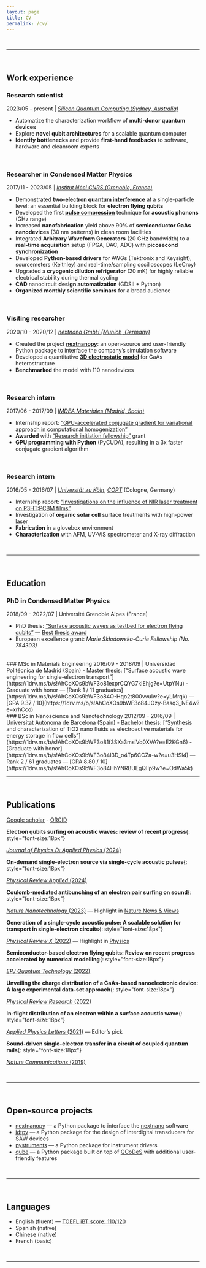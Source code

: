 ```yaml
---
layout: page
title: CV
permalink: /cv/
---
```

<br>

___

<br>

## Work experience

### Research scientist
2023/05 - present | _[Silicon Quantum Computing (Sydney, Australia)](https://sqc.com.au/)_
- Automatize the characterization workflow of **multi-donor quantum devices**
- Explore **novel qubit architectures** for a scalable quantum computer
- **Identify bottlenecks** and provide **first-hand feedbacks** to software, hardware and cleanroom experts

<br>

### Researcher in Condensed Matter Physics
2017/11 - 2023/05 | _[Institut Néel CNRS (Grenoble, France)](https://neel.cnrs.fr/)_
- Demonstrated [**two-electron quantum interference**](https://doi.org/10.1038/s41565-023-01368-5) at a single-particle level: an essential building block for **electron flying qubits**
- Developed the first [**pulse compression**](https://journals.aps.org/prx/abstract/10.1103/PhysRevX.12.031035) technique for **acoustic phonons** (GHz range)
- Increased **nanofabrication** yield above 90% of **semiconductor GaAs nanodevices** (30 nm patterns) in clean room facilities
- Integrated **Arbitrary Waveform Generators** (20 GHz bandwidth) to a **real-time acquisition** setup (FPGA, DAC, ADC) with **picosecond synchronization**
- Developed **Python-based drivers** for AWGs (Tektronix and Keysight), sourcemeters (Keithley) and real-time/sampling oscilloscopes (LeCroy)
- Upgraded a **cryogenic dilution refrigerator** (20 mK) for highly reliable electrical stability during thermal cycling
- **CAD** nanocircuit **design automatization** (GDSII + Python)
- **Organized monthly scientific seminars** for a broad audience

<br>

### Visiting researcher
2020/10 - 2020/12 | [_nextnano GmbH (Munich, Germany)_](https://www.nextnano.de/)
- Created the project [**nextnanopy**](https://github.com/nextnanopy/nextnanopy): an open-source and user-friendly Python package to interface the company’s simulation software
- Developed a quantitative [**3D electrostatic model**](https://doi.org/10.48550/arXiv.2205.00846) for GaAs heterostructure
- **Benchmarked** the model with 110 nanodevices

<br>

### Research intern
2017/06 - 2017/09 | [_IMDEA Materiales (Madrid, Spain)_](https://materials.imdea.org/)
- Internship report: [“GPU-accelerated conjugate gradient for variational approach in computational homogenization”](https://1drv.ms/b/s!AhCoXOs9bWF3o81c-6wpMGVRzSwoGg?e=PtK3qz)
- **Awarded** with [“Research initiation fellowship”](https://1drv.ms/b/s!AhCoXOs9bWF3o84G_1sQRh8Xodqqtg?e=yx3Llo) grant
- **GPU programming with Python** (PyCUDA), resulting in a 3x faster conjugate gradient algorithm

<br>

### Research intern
2016/05 - 2016/07 | [*Universtät zu Köln*](https://www.uni-koeln.de/), [_COPT_](https://www.zoek.de/en/copt-center/) (Cologne, Germany)
- Internship report: [“Investigations on the influence of NIR laser treatment on P3HT:PCBM films”](https://1drv.ms/b/s!AhCoXOs9bWF3o81d0hUegrOzEULhbg?e=ydSBNK)
- Investigation of **organic solar cell** surface treatments with high-power laser
- **Fabrication** in a glovebox environment
- **Characterization** with AFM, UV-VIS spectrometer and X-ray diffraction

<br>

___

<br>

## Education

### PhD in Condensed Matter Physics
2018/09 - 2022/07 | Université Grenoble Alpes (France)
- PhD thesis: [“Surface acoustic waves as testbed for electron flying qubits”](https://1drv.ms/b/s!AhCoXOs9bWF3pJt7UC0MgzT9_0SfQg?e=C2SeFi) — [Best thesis award](https://doctorat.univ-grenoble-alpes.fr/doctoral-college/phd-news/2023-thesis-prize-10-young-phd-graduates-honored-by-the-universite-grenoble-alpes-1247880.kjsp?RH=1611136996047)
- European excellence grant: _Marie Skłodowska-Curie Fellowship (No. 754303)_

<br>
### MSc in Materials Engineering  
2016/09 - 2018/09 | Universidad Politécnica de Madrid (Spain)
- Master thesis: [“Surface acoustic wave engineering for single-electron transport”](https://1drv.ms/b/s!AhCoXOs9bWF3o81exprCQYG7kIEhjg?e=UtpYNu)
- Graduate with honor — [Rank 1 / 11 graduates](https://1drv.ms/b/s!AhCoXOs9bWF3o84O-Hqo2t800vvuIw?e=yLMrqk) — [GPA 9.37 / 10](https://1drv.ms/b/s!AhCoXOs9bWF3o84JOzy-Basq3_NE4w?e=xrhCco)

<br>
### BSc in Nanoscience and Nanotechnology  
2012/09 - 2016/09 | Universitat Autònoma de Barcelona (Spain)
- Bachelor thesis: [“Synthesis and characterization of TiO2 nano fluids as electroactive materials for energy storage in flow cells”](https://1drv.ms/b/s!AhCoXOs9bWF3o81f3SXa3msiVq0XVA?e=E2KGn6)
- [Graduate with honor](https://1drv.ms/b/s!AhCoXOs9bWF3o84I3D_o4Tp6CCZa-w?e=u3HSl4) — Rank 2 / 61 graduates — [GPA 8.80 / 10](https://1drv.ms/b/s!AhCoXOs9bWF3o84HhYNRBUEgQIIp9w?e=OdWa5k)

<br>

___

<br>

## Publications
[Google scholar](https://scholar.google.com/citations?user=jVnCq5AAAAAJ&hl=en) - [ORCID](https://orcid.org/0000-0002-7164-1644)

**Electron qubits surfing on acoustic waves: review of recent progress**{: style="font-size:18px"}
<br>
<!-- **J.W.** *et al.*,  -->
[*Journal of Physics D: Applied Physics* (2024)](https://iopscience.iop.org/article/10.1088/1361-6463/ad6c5a)

**On-demand single-electron source via single-cycle acoustic pulses**{: style="font-size:18px"}
<br>
<!-- S.O., **J.W.** *et al.*,  -->
[*Physical Review Applied* (2024)](https://doi.org/10.1103/PhysRevApplied.21.024034)

**Coulomb-mediated antibunching of an electron pair surfing on sound**{: style="font-size:18px"}
<br>
<!-- **J.W.** *et al.*,  -->
[*Nature Nanotechnology* (2023)](https://doi.org/10.1038/s41565-023-01368-5) — Highlight in [Nature News & Views](https://www.nature.com/articles/s41565-023-01389-0)

**Generation of a single-cycle acoustic pulse: A scalable solution for transport in single-electron circuits**{: style="font-size:18px"}
<br>
<!-- **J.W.**, S.O., H.E. *et al.*,  -->
[*Physical Review X* (2022)](https://doi.org/10.1103/PhysRevX.12.031035) — Highlight in [Physics](https://physics.aps.org/articles/v15/132)

**Semiconductor-based electron flying qubits: Review on recent progress accelerated by numerical modelling**{: style="font-size:18px"}
<br>
<!-- H.E., **J.W.** *et al.*,  -->
[*EPJ Quantum Technology* (2022)](https://doi.org/10.1140/epjqt/s40507-022-00139-w)

**Unveiling the charge distribution of a GaAs-based nanoelectronic device: A large experimental data-set approach**{: style="font-size:18px"}
<br>
<!-- E.C., **J.W.** *et al.*,  -->
[*Physical Review Research* (2022)](https://doi.org/10.1103/PhysRevResearch.4.043163)

**In-flight distribution of an electron within a surface acoustic wave**{: style="font-size:18px"}
<br>
<!-- H.E., **J.W.** *et al.*,  -->
[*Applied Physics Letters* (2021)](https://doi.org/10.1063/5.0062491) — Editor’s pick

**Sound-driven single-electron transfer in a circuit of coupled quantum rails**{: style="font-size:18px"}
<br>
<!-- S.T., H.E., H.L., **J.W.** *et al.*,  -->
[*Nature Communications* (2019)](https://doi.org/10.1038/s41467-019-12514-w)

<!-- <br>

___

<br> -->

<!-- ## Conferences (ToDo)--> 

<br>

___

<br>


## Open-source projects

- [nextnanopy](https://github.com/nextnanopy/nextnanopy) — a Python package to interface the [nextnano](https://www.nextnano.com/) software
- [idtpy](https://github.com/Junliang-Wang/idtpy) — a Python package for the design of interdigital transducers for SAW devices
- [pystruments](https://github.com/Junliang-Wang/pystruments) — a Python package for instrument drivers
- [qube](https://github.com/Junliang-Wang/qube) — a Python package built on top of [QCoDeS](https://qcodes.github.io/) with additional user-friendly features

<br>

___

<br>

## Languages

- English (fluent) — [TOEFL iBT score: 110/120](https://1drv.ms/b/s!AhCoXOs9bWF3o9t_0vNOzfdpPPaITw?e=8R5yIE)
- Spanish (native)
- Chinese (native)
- French (basic)

<br>

___

<br>

<script src="https://cdnjs.cloudflare.com/ajax/libs/jquery/3.6.0/jquery.min.js"></script>
<script src="https://cdnjs.cloudflare.com/ajax/libs/jquery.tablesorter/2.31.3/js/jquery.tablesorter.min.js"></script>
<script>
  $(document).ready(function() {
    $("#book-table").tablesorter({
      headers: { 2: { sorter: 'digit' } } // Sort based on the Rating column
    });
  });
</script>

<!-- <table id="book-table" data-sort-column="2" data-sort-method="desc">
  <thead>
    <tr>
      <th>Title</th>
      <th>Author</th>
      <th>Rating</th>
    </tr>
  </thead>
  <tbody>
    {% for book in site.data.books %}
    <tr>
      <td>{{ book.Title }}</td>
      <td>{{ book.Author }}</td>
      <td>{{ book.Rating }}</td>
    </tr>
    {% endfor %}
  </tbody>
</table> --> 
